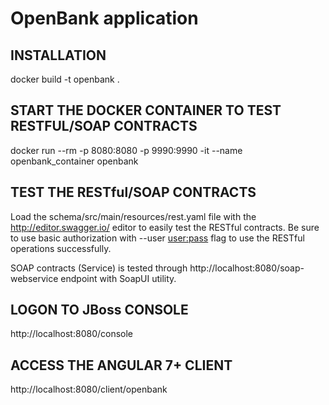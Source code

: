 # OpenBank application

INSTALLATION
------------
docker build -t openbank .


START THE DOCKER CONTAINER TO TEST RESTFUL/SOAP CONTRACTS
---------------------------------------------------------
docker run --rm -p 8080:8080 -p 9990:9990 -it --name openbank_container openbank

TEST THE RESTful/SOAP CONTRACTS
-------------------------------
Load the schema/src/main/resources/rest.yaml file with the 
http://editor.swagger.io/ editor to easily test the RESTful 
contracts. Be sure to use basic authorization with --user <user:pass>
flag to use the RESTful operations successfully.

SOAP contracts (Service) is tested through 
http://localhost:8080/soap-webservice endpoint with SoapUI utility.

LOGON TO JBoss CONSOLE
----------------------
http://localhost:8080/console

ACCESS THE ANGULAR 7+ CLIENT
----------------------------
http://localhost:8080/client/openbank

